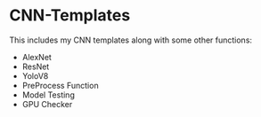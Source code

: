 # CNN-Templates
This includes my CNN templates along with some other functions:
- AlexNet
- ResNet
- YoloV8
- PreProcess Function
- Model Testing
- GPU Checker
